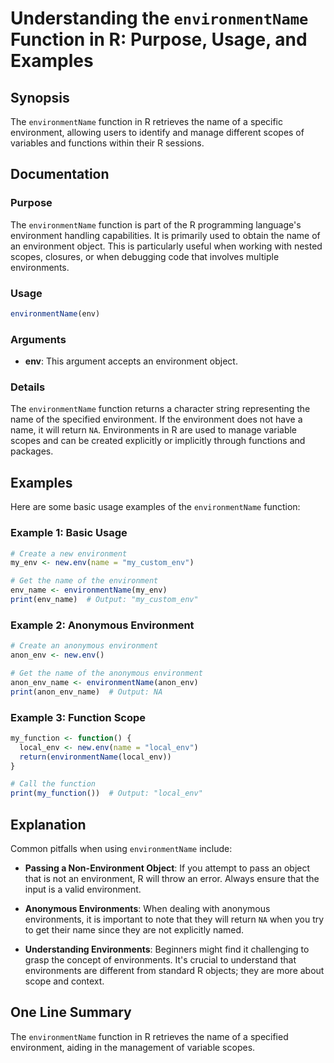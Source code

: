 <!--
Meta Description: # Understanding the `environmentName` Function in R: Purpose, Usage, and Examples ## Synopsis The `environmentName` function in R retrieves the name o...
Meta Keywords: environment, environmentname, name, function, environments
-->

# Understanding the `environmentName` Function in R: Purpose, Usage, and Examples

## Synopsis
The `environmentName` function in R retrieves the name of a specific environment, allowing users to identify and manage different scopes of variables and functions within their R sessions.

## Documentation
### Purpose
The `environmentName` function is part of the R programming language's environment handling capabilities. It is primarily used to obtain the name of an environment object. This is particularly useful when working with nested scopes, closures, or when debugging code that involves multiple environments.

### Usage
```R
environmentName(env)
```

### Arguments
- **env**: This argument accepts an environment object. 

### Details
The `environmentName` function returns a character string representing the name of the specified environment. If the environment does not have a name, it will return `NA`. Environments in R are used to manage variable scopes and can be created explicitly or implicitly through functions and packages.

## Examples
Here are some basic usage examples of the `environmentName` function:

### Example 1: Basic Usage
```R
# Create a new environment
my_env <- new.env(name = "my_custom_env")

# Get the name of the environment
env_name <- environmentName(my_env)
print(env_name)  # Output: "my_custom_env"
```

### Example 2: Anonymous Environment
```R
# Create an anonymous environment
anon_env <- new.env()

# Get the name of the anonymous environment
anon_env_name <- environmentName(anon_env)
print(anon_env_name)  # Output: NA
```

### Example 3: Function Scope
```R
my_function <- function() {
  local_env <- new.env(name = "local_env")
  return(environmentName(local_env))
}

# Call the function
print(my_function())  # Output: "local_env"
```

## Explanation
Common pitfalls when using `environmentName` include:

- **Passing a Non-Environment Object**: If you attempt to pass an object that is not an environment, R will throw an error. Always ensure that the input is a valid environment.
  
- **Anonymous Environments**: When dealing with anonymous environments, it is important to note that they will return `NA` when you try to get their name since they are not explicitly named.

- **Understanding Environments**: Beginners might find it challenging to grasp the concept of environments. It's crucial to understand that environments are different from standard R objects; they are more about scope and context.

## One Line Summary
The `environmentName` function in R retrieves the name of a specified environment, aiding in the management of variable scopes.